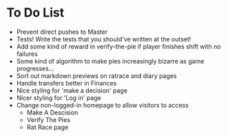 # To Do List

* Prevent direct pushes to Master
* Tests! Write the tests that you should've written at the outset!
* Add some kind of reward in verify-the-pie if player finishes shift with no failures
* Some kind of algorithm to make pies increasingly bizarre as game progresses...
* Sort out markdown previews on ratrace and diary pages
* Handle transfers better in Finances
* Nice styling for 'make a decision' page
* Nicer styling for 'Log in' page
* Change non-logged-in homepage to allow visitors to access
  - Make A Descision
  - Verify The Pies
  - Rat Race page
